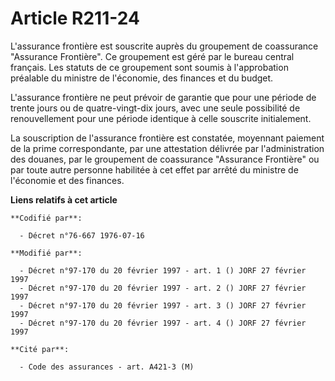 # Article R211-24

L'assurance frontière est souscrite auprès du groupement de coassurance "Assurance Frontière". Ce groupement est géré par le
bureau central français. Les statuts de ce groupement sont soumis à l'approbation préalable du ministre de l'économie, des
finances et du budget.

L'assurance frontière ne peut prévoir de garantie que pour une période de trente jours ou de quatre-vingt-dix jours, avec une
seule possibilité de renouvellement pour une période identique à celle souscrite initialement.

La souscription de l'assurance frontière est constatée, moyennant paiement de la prime correspondante, par une attestation
délivrée par l'administration des douanes, par le groupement de coassurance "Assurance Frontière" ou par toute autre personne
habilitée à cet effet par arrêté du ministre de l'économie et des finances.

**Liens relatifs à cet article**

	**Codifié par**:

	  - Décret n°76-667 1976-07-16

	**Modifié par**:

	  - Décret n°97-170 du 20 février 1997 - art. 1 () JORF 27 février 1997
	  - Décret n°97-170 du 20 février 1997 - art. 2 () JORF 27 février 1997
	  - Décret n°97-170 du 20 février 1997 - art. 3 () JORF 27 février 1997
	  - Décret n°97-170 du 20 février 1997 - art. 4 () JORF 27 février 1997

	**Cité par**:

	  - Code des assurances - art. A421-3 (M)
